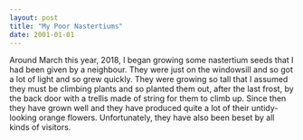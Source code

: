 ```yaml
---
layout: post
title: "My Poor Nastertiums"
date: 2001-01-01
---
```


Around March this year, 2018, I began growing some nastertium seeds that I had been given by a neighbour.  They were just on the windowsill and so got a lot of light and so grew  quickly.  They were growing so tall that I assumed they must be climbing plants and so planted them out, after the last frost, by the back door with a trellis made of string for them to climb up.  Since then they have grown well and they have produced quite a lot of their untidy-looking orange flowers.  Unfortunately, they have also been beset by all kinds of visitors.
